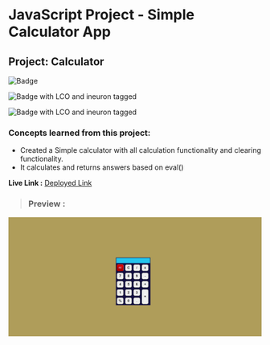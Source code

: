 # JavaScript Project - Simple Calculator App

## **Project: Calculator**

![Badge](https://img.shields.io/badge/Javascript-Simple_Calculator-brightgreen " Simple Calculator")

![Badge with LCO and ineuron tagged](https://img.shields.io/badge/Ineuron.ai-LCO-brightgreen)

![Badge with LCO and ineuron tagged](https://img.shields.io/badge/Full%20Stack%20JavaScript%20bootcamp-Hitesh%20Choudhary-brightgreen)

### Concepts learned from this project:
- Created a Simple calculator with all calculation functionality and clearing functionality.
- It calculates and returns answers based on eval()


**Live Link :** [Deployed Link](https://js-project-simplecalculator.netlify.app/)
>### Preview :

![Homepage screenshot-1](preview.png)
